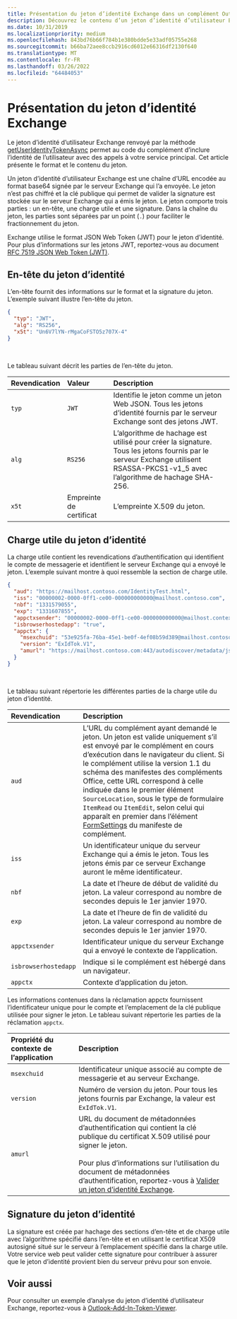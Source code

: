 ```yaml
---
title: Présentation du jeton d’identité Exchange dans un complément Outlook
description: Découvrez le contenu d’un jeton d’identité d’utilisateur Exchange généré à partir d’un complément Outlook.
ms.date: 10/31/2019
ms.localizationpriority: medium
ms.openlocfilehash: 843bd76b66f784b1e380bdde5e33adf05755e268
ms.sourcegitcommit: b66ba72aee8ccb2916cd6012e66316df2130f640
ms.translationtype: MT
ms.contentlocale: fr-FR
ms.lasthandoff: 03/26/2022
ms.locfileid: "64484053"
---
```

# <a name="inside-the-exchange-identity-token"></a>Présentation du jeton d’identité Exchange

Le jeton d’identité d’utilisateur Exchange renvoyé par la méthode [getUserIdentityTokenAsync](/javascript/api/requirement-sets/outlook/preview-requirement-set/office.context.mailbox#methods) permet au code du complément d’inclure l’identité de l’utilisateur avec des appels à votre service principal. Cet article présente le format et le contenu du jeton.

Un jeton d’identité d’utilisateur Exchange est une chaîne d’URL encodée au format base64 signée par le serveur Exchange qui l’a envoyée. Le jeton n’est pas chiffré et la clé publique qui permet de valider la signature est stockée sur le serveur Exchange qui a émis le jeton. Le jeton comporte trois parties : un en-tête, une charge utile et une signature. Dans la chaîne du jeton, les parties sont séparées par un point (`.`) pour faciliter le fractionnement du jeton.

Exchange utilise le format JSON Web Token (JWT) pour le jeton d’identité. Pour plus d’informations sur les jetons JWT, reportez-vous au document [RFC 7519 JSON Web Token (JWT)](https://www.rfc-editor.org/rfc/rfc7519.txt).

## <a name="identity-token-header"></a>En-tête du jeton d’identité

L’en-tête fournit des informations sur le format et la signature du jeton. L’exemple suivant illustre l’en-tête du jeton.

```JSON
{
  "typ": "JWT",
  "alg": "RS256",
  "x5t": "Un6V7lYN-rMgaCoFSTO5z707X-4"
}
```

<br/>
 
Le tableau suivant décrit les parties de l’en-tête du jeton.

| Revendication | Valeur | Description |
|:-----|:-----|:-----|
| `typ` | `JWT` | Identifie le jeton comme un jeton Web JSON. Tous les jetons d’identité fournis par le serveur Exchange sont des jetons JWT. |
| `alg` | `RS256` | L’algorithme de hachage est utilisé pour créer la signature. Tous les jetons fournis par le serveur Exchange utilisent RSASSA-PKCS1-v1_5 avec l’algorithme de hachage SHA-256. |
| `x5t` | Empreinte de certificat | L’empreinte X.509 du jeton. |

## <a name="identity-token-payload"></a>Charge utile du jeton d’identité

La charge utile contient les revendications d’authentification qui identifient le compte de messagerie et identifient le serveur Exchange qui a envoyé le jeton. L’exemple suivant montre à quoi ressemble la section de charge utile.

```JSON
{ 
  "aud": "https://mailhost.contoso.com/IdentityTest.html", 
  "iss": "00000002-0000-0ff1-ce00-000000000000@mailhost.contoso.com", 
  "nbf": "1331579055", 
  "exp": "1331607855", 
  "appctxsender": "00000002-0000-0ff1-ce00-000000000000@mailhost.context.com",
  "isbrowserhostedapp": "true",
  "appctx": { 
    "msexchuid": "53e925fa-76ba-45e1-be0f-4ef08b59d389@mailhost.contoso.com",
    "version": "ExIdTok.V1",
    "amurl": "https://mailhost.contoso.com:443/autodiscover/metadata/json/1"
  } 
}
```

<br/>
 
Le tableau suivant répertorie les différentes parties de la charge utile du jeton d’identité.

| Revendication | Description |
|:-----|:-----|
| `aud` | L’URL du complément ayant demandé le jeton. Un jeton est valide uniquement s’il est envoyé par le complément en cours d’exécution dans le navigateur du client. Si le complément utilise la version 1.1 du schéma des manifestes des compléments Office, cette URL correspond à celle indiquée dans le premier élément `SourceLocation`, sous le type de formulaire `ItemRead` ou `ItemEdit`, selon celui qui apparaît en premier dans l’élément [FormSettings](/javascript/api/manifest/formsettings) du manifeste de complément. |
| `iss` | Un identificateur unique du serveur Exchange qui a émis le jeton. Tous les jetons émis par ce serveur Exchange auront le même identificateur. |
| `nbf` | La date et l’heure de début de validité du jeton. La valeur correspond au nombre de secondes depuis le 1er janvier 1970. |
| `exp` | La date et l’heure de fin de validité du jeton. La valeur correspond au nombre de secondes depuis le 1er janvier 1970. |
| `appctxsender` | Identificateur unique du serveur Exchange qui a envoyé le contexte de l’application. |
| `isbrowserhostedapp` | Indique si le complément est hébergé dans un navigateur. |
| `appctx` | Contexte d’application du jeton. |

Les informations contenues dans la réclamation appctx fournissent l’identificateur unique pour le compte et l’emplacement de la clé publique utilisée pour signer le jeton. Le tableau suivant répertorie les parties de la réclamation `appctx`.

| Propriété du contexte de l’application | Description |
|:-----|:-----|
| `msexchuid` | Identificateur unique associé au compte de messagerie et au serveur Exchange. |
| `version` | Numéro de version du jeton. Pour tous les jetons fournis par Exchange, la valeur est `ExIdTok.V1`. |
| `amurl` | URL du document de métadonnées d’authentification qui contient la clé publique du certificat X.509 utilisé pour signer le jeton.<br/><br/>Pour plus d’informations sur l’utilisation du document de métadonnées d’authentification, reportez-vous à [Valider un jeton d’identité Exchange](validate-an-identity-token.md). |

## <a name="identity-token-signature"></a>Signature du jeton d’identité

La signature est créée par hachage des sections d’en-tête et de charge utile avec l’algorithme spécifié dans l’en-tête et en utilisant le certificat X509 autosigné situé sur le serveur à l’emplacement spécifié dans la charge utile. Votre service web peut valider cette signature pour contribuer à assurer que le jeton d’identité provient bien du serveur prévu pour son envoie.

## <a name="see-also"></a>Voir aussi

Pour consulter un exemple d’analyse du jeton d’identité d’utilisateur Exchange, reportez-vous à [Outlook-Add-In-Token-Viewer](https://github.com/OfficeDev/Outlook-Add-In-Token-Viewer).
